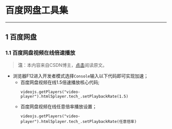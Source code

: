 # 百度网盘工具集
---
## 1 百度网盘
### 1.1 百度网盘视频在线倍速播放
>**注**：本内容来自CSDN博主，[点击](https://blog.csdn.net/weijifen000/article/details/79889247)阅读原文。
- 浏览器F12进入开发者模式选择`Console`输入以下代码即可实现加速；
  - 百度网盘视频在线1.5倍速播放核心代码;
    ```JS
    videojs.getPlayers("video-player").html5player.tech_.setPlaybackRate(1.5)
    ```
  - 百度网盘视频在线任意倍率播放设置；
    ```JS
    videojs.getPlayers("video-player").html5player.tech_.setPlaybackRate(任意倍率)
    ```
